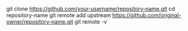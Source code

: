 git clone https://github.com/your-username/repository-name.git
cd repository-name
git remote add upstream https://github.com/original-owner/repository-name.git
git remote -v
